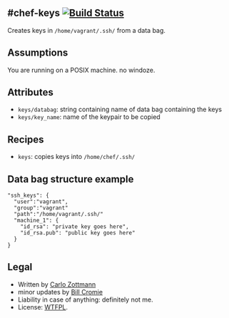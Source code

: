 #chef-keys [![Build Status](https://secure.travis-ci.org/cdracars/chef-keys.png?branch=master)](http://travis-ci.org/cdracars/chef-keys)
-------------------
Creates keys in `/home/vagrant/.ssh/` from a data bag.


## Assumptions

You are running on a POSIX machine. no windoze.


## Attributes

* `keys/databag`: string containing name of data bag containing the keys
* `keys/key_name`: name of the keypair to be copied


## Recipes

* `keys`: copies keys into `/home/chef/.ssh/`


## Data bag structure example

    "ssh_keys": {
      "user":"vagrant",
      "group":"vagrant"
      "path":"/home/vagrant/.ssh/"
      "machine_1": {
        "id_rsa": "private key goes here",
        "id_rsa.pub": "public key goes here"
      }
    }


## Legal

* Written by [Carlo Zottmann](http://github.com/carlo/)
* minor updates by [Bill Cromie](http://github.com/cromulus)
* Liability in case of anything: definitely not me.
* License: [WTFPL](http://en.wikipedia.org/wiki/WTFPL).
